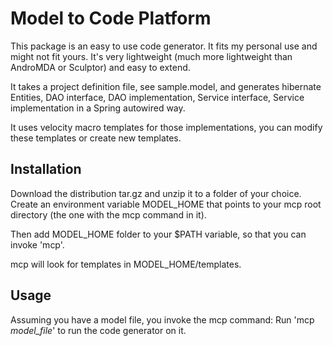 Model to Code Platform
======================

This package is an easy to use code generator. It fits my personal use and might not fit yours. 
It's very lightweight (much more lightweight than AndroMDA or Sculptor) and easy to extend. 

It takes a project definition file, see sample.model, and generates hibernate Entities, DAO interface, DAO implementation, Service interface, Service implementation in a Spring autowired way. 

It uses velocity macro templates for those implementations, you can modify these templates or create new templates. 


Installation
------------

Download the distribution tar.gz and unzip it to a folder of your choice. 
Create an environment variable MODEL_HOME that points to your mcp root directory (the one with the mcp command in it). 

Then add MODEL_HOME folder to your $PATH variable, so that you can invoke 'mcp'. 

mcp will look for templates in MODEL_HOME/templates. 


Usage
-----

Assuming you have a model file, you invoke the mcp command:
Run 'mcp _model_file_' to run the code generator on it.  



